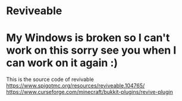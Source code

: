 # Reviveable
# My Windows is broken so I can't work on this sorry see you when I can work on it again :)
This is the source code of revivable
https://www.spigotmc.org/resources/reviveable.104765/
https://www.curseforge.com/minecraft/bukkit-plugins/revive-plugin
